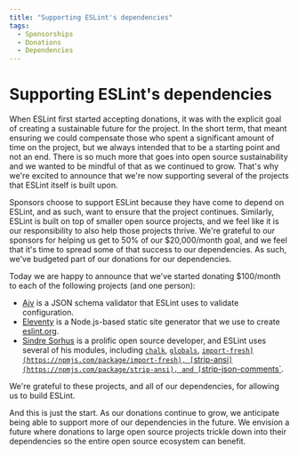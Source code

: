 ```yaml
---
title: "Supporting ESLint's dependencies"
tags:
  - Sponsorships
  - Donations
  - Dependencies
---
```


# Supporting ESLint's dependencies

When ESLint first started accepting donations, it was with the explicit goal of creating a sustainable future for the project. In the short term, that meant ensuring we could compensate those who spent a significant amount of time on the project, but we always intended that to be a starting point and not an end. There is so much more that goes into open source sustainability and we wanted to be mindful of that as we continued to grow. That's why we're excited to announce that we're now supporting several of the projects that ESLint itself is built upon.

Sponsors choose to support ESLint because they have come to depend on ESLint, and as such, want to ensure that the project continues. Similarly, ESLint is built on top of smaller open source projects, and we feel like it is our responsibility to also help those projects thrive. We're grateful to our sponsors for helping us get to 50% of our $20,000/month goal, and we feel that it's time to spread some of that success to our dependencies. As such, we've budgeted part of our donations for our dependencies.

Today we are happy to announce that we've started donating $100/month to each of the following projects (and one person):

* [Ajv](https://npmjs.com/package/ajv) is a JSON schema validator that ESLint uses to validate configuration.
* [Eleventy](https://www.11ty.dev/) is a Node.js-based static site generator that we use to create [eslint.org](http://eslint.org).
* [Sindre Sorhus](https://sindresorhus.com/) is a prolific open source developer, and ESLint uses several of his modules, including [`chalk`](https://npmjs.com/package/chalk), [`globals`](https://npmjs.com/package/globals), [`import-fresh](https://npmjs.com/package/import-fresh), [`strip-ansi`](https://npmjs.com/package/strip-ansi), and [`strip-json-comments`](https://npmjs.com/package/strip-json-comments).

We're grateful to these projects, and all of our dependencies, for allowing us to build ESLint.

And this is just the start. As our donations continue to grow, we anticipate being able to support more of our dependencies in the future. We envision a future where donations to large open source projects trickle down into their dependencies so the entire open source ecosystem can benefit.
